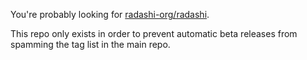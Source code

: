 You're probably looking for [radashi-org/radashi](https://github.com/radashi-org/radashi).

This repo only exists in order to prevent automatic beta releases from spamming the tag list in the main repo.
